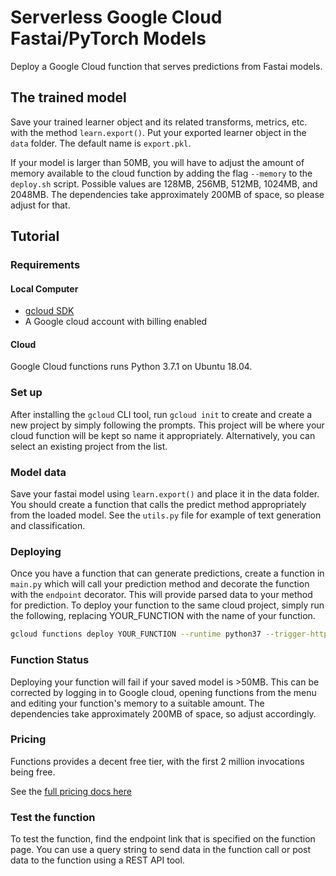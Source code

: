 # Serverless Google Cloud Fastai/PyTorch Models

Deploy a Google Cloud function that serves predictions from Fastai models.

## The trained model

Save your trained learner object and its related transforms, metrics, etc. with the method `learn.export()`. Put your exported learner object in the `data` folder. The default name is `export.pkl`.

If your model is larger than 50MB, you will have to adjust the amount of memory available to the cloud function by adding the flag `--memory` to the `deploy.sh` script. Possible values are 128MB, 256MB, 512MB, 1024MB, and 2048MB. The dependencies take approximately 200MB of space, so please adjust for that.

## Tutorial

### Requirements

#### Local Computer

- [gcloud SDK](https://cloud.google.com/sdk/)
- A Google cloud account with billing enabled

#### Cloud
Google Cloud functions runs Python 3.7.1 on Ubuntu 18.04.

### Set up

After installing the `gcloud` CLI tool, run `gcloud init` to create and create a new project by simply following the prompts. This project will be where your cloud function will be kept so name it appropriately. Alternatively, you can select an existing project from the list. 

### Model data

Save your fastai model using `learn.export()` and place it in the data folder. You should create a function that calls the predict method appropriately from the loaded model. See the `utils.py` file for example of text generation and classification.

### Deploying

Once you have a function that can generate predictions, create a function in `main.py` which will call your prediction method and decorate the function with the `endpoint` decorator. This will provide parsed data to your method for prediction. To deploy your function to the same cloud project, simply run the following, replacing YOUR_FUNCTION with the name of your function.

```sh
gcloud functions deploy YOUR_FUNCTION --runtime python37 --trigger-http
```

### Function Status

Deploying your function will fail if your saved model is >50MB. This can be corrected by logging in to Google cloud, opening functions from the menu and editing your function's memory to a suitable amount. The dependencies take approximately 200MB of space, so adjust accordingly.

### Pricing

Functions provides a decent free tier, with the first 2 million invocations being free.

See the [full pricing docs here](https://cloud.google.com/functions/pricing)

### Test the function

To test the function, find the endpoint link that is specified on the function page. You can use a query string to send data in the function call or post data to the function using a REST API tool.
